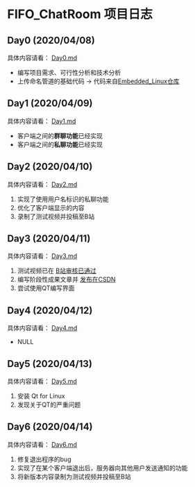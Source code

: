# FIFO_ChatRoom 项目日志

## Day0 (2020/04/08)

具体内容请看： [Day0.md](/Data/Log/Day0.md)

* 编写项目需求、可行性分析和技术分析
* 上传命名管道的基础代码 -> 代码来自[Embedded_Linux仓库](https://github.com/ZHJ0125/Embedded_Linux/tree/master/Homework/lesson11)

## Day1 (2020/04/09)

具体内容请看： [Day1.md](/Data/Log/Day1.md)

* 客户端之间的**群聊功能**已经实现
* 客户端之间的**私聊功能**已经实现

## Day2 (2020/04/10)

具体内容请看： [Day2.md](/Data/Log/Day2.md)

1. 实现了使用用户名标识的私聊功能
2. 优化了客户端显示的内容
3. 录制了测试视频并投稿至B站

## Day3 (2020/04/11)

具体内容请看： [Day3.md](/Data/Log/Day3.md)

1. 测试视频已在 [B站审核已通过](https://www.bilibili.com/video/BV1Pi4y187co/)
2. 编写阶段性成果文章并 [发布在CSDN](https://blog.csdn.net/ZHJ123CSDN/article/details/105449547)
3. 尝试使用QT编写界面

## Day4 (2020/04/12)

具体内容请看： [Day4.md](/Data/Log/Day4.md)

* NULL

## Day5 (2020/04/13)

具体内容请看： [Day5.md](/Data/Log/Day5.md)

1. 安装 Qt for Linux
2. 发现关于QT的严重问题

## Day6 (2020/04/14)

具体内容请看： [Day6.md](/Data/Log/Day6.md)

1. 修复退出程序的bug
2. 实现了在某个客户端退出后，服务器向其他用户发送通知的功能
3. 将新版本内容录制为测试视频并投稿至B站
